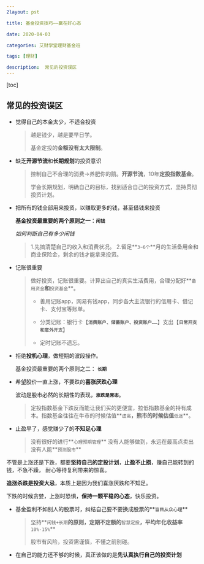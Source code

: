 ```yaml
---
2layout: pst

title: 基金投资技巧——赢在好心态

date: 2020-04-03

categories: 艾财学堂理财基金班

tags: [理财]

description:  常见的投资误区 
---
```


[toc]

## 常见的投资误区 

- 觉得自己的本金太少，不适合投资

  > 越是钱少，越是要早日学。
  >
  > 基金定投的**金额没有太大限制**。

- 缺乏**开源节流**和**长期规划**的投资意识

  > 控制自己不合理的消费→养肥你的鹅。**开源节流**，10年**定投指数基金**。
  >
  > 学会长期规划，明确自己的目标，找到适合自己的投资方式，坚持贯彻投资计划。

- 把所有的钱全部用来投资，以赚取更多的钱，甚至借钱来投资

  **基金投资最重要的两个原则之一**：**`闲钱`**

  *如何判断自己有多少闲钱*

  >1.先搞清楚自己的收入和消费状况。
  >2.留足**`3~6个`**月的生活备用金和商业保险金，剩余的钱才能拿来投资。

- 记账很重要

  > 做好投资，记账很重要。计算出自己的真实生活费用，合理分配好**`备用资金`**和**`投资基金`**。
  >
  > - 善用记账app，网易有钱app，同步各大主流银行的信用卡、借记卡、支付宝等账单。
  >
  > - 分类记账：银行卡【**`消费账户、储蓄账户、投资账户……`**】支出【**`日常开支和意外开支`**】
  > - 定时记账不遗忘。

- 拒绝**投机心理**，做短期的波段操作。

  基金投资最重要的两个原则之二： **`长期`**

- 希望股价一直上涨，不要跌的**喜涨厌跌心理**

  波动是股市必然的长期性的表现，**`涨跌是常态`**。

  >定投指数基金下跌反而能让我们买的更便宜，拉低指数基金的持有成本。指数基金往往在牛市的时候估值**`虚高`**，熊市的时候估值**`低迷`**。

- 止盈早了，感觉赚少了的**不知足心理**

  >没有很好的进行**`心理预期管理`**
  >没有人能够做到，永远在最高点卖出
  >没有人能**`预测股市`**



​		不管是上涨还是下跌，都要**坚持自己的定投计划**，**止盈不止损**，赚自己能转到的钱，不急不躁，		耐心等待复利带来的惊喜。

​		**追涨杀跌是投资大忌**，本质上是因为我们喜涨厌跌和不知足。

​		下跌的时候贪婪，上涨时恐惧，**保持一颗平稳的心态**，快乐投资。



- 基金盈利不如别人的股票时，纠结自己要不要换成股票的**`盲目从众心理`**

  > 坚持**`闲钱+长期`**的原则，定期不定额的**`智慧定投`**，平均年化收益率**`10%-15%`**
  >
  > 股市有风险，投资需谨慎，不懂之前别碰。

- 在自己的能力还不够的时候，真正该做的是**先认真执行自己的投资计划**

